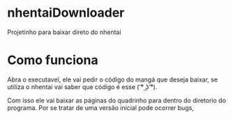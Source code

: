 # nhentaiDownloader
Projetinho para baixar direto do nhentai

# Como funciona

Abra o executavel, ele vai pedir o código do mangá que deseja baixar, se utiliza o nhentai vai saber que código é esse ( ͡° ͜ʖ ͡°).

Com isso ele vai baixar as páginas do quadrinho para dentro do diretorio do programa. Por se tratar de uma versão inicial pode ocorrer bugs,

